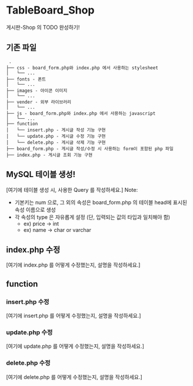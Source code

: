 # TableBoard_Shop
게시판-Shop 의 TODO 완성하기!

## 기존 파일
```
 .
├── css - board_form.php와 index.php 에서 사용하는 stylesheet
│   └── ...
├── fonts - 폰트
│   └── ...
├── images - 아이콘 이미지
│   └── ...
├── vender - 외부 라이브러리
│   └── ...
├── js - board_form.php와 index.php 에서 사용하는 javascript
│   └── ...
├── function
│   └── insert.php - 게시글 작성 기능 구현
│   └── update.php - 게시글 수정 기능 구현
│   └── delete.php - 게시글 삭제 기능 구현
├── board_form.php - 게시글 작성/수정 시 사용하는 form이 포함된 php 파일
├── index.php - 게시글 조회 기능 구현
```

## MySQL 테이블 생성!

[여기에 테이블 생성 시, 사용한 Query 를 작성하세요.]
Note: 
- 기본키는 num 으로, 그 외의 속성은 board_form.php 의 테이블 head에 표시된 속성 이름으로 생성
- 각 속성의 type 은 자유롭게 설정 (단, 입력되는 값의 타입과 일치해야 함)
    - ex) price -> int
    - ex) name -> char or varchar
    
## index.php 수정
[여기에 index.php 를 어떻게 수정했는지, 설명을 작성하세요.]

## function
### insert.php 수정
[여기에 insert.php 를 어떻게 수정했는지, 설명을 작성하세요.]

### update.php 수정
[여기에 update.php 를 어떻게 수정했는지, 설명을 작성하세요.]

### delete.php 수정
[여기에 delete.php 를 어떻게 수정했는지, 설명을 작성하세요.]
